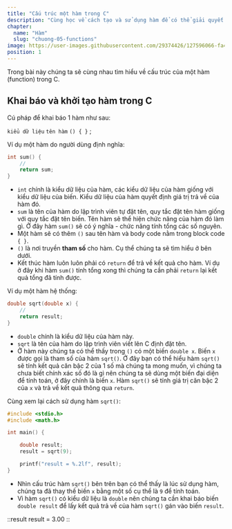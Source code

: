 ```yaml
---
title: "Cấu trúc một hàm trong C"
description: "Cùng học về cách tạo và sử dụng hàm để có thể giải quyết các bài toán cụ thể, giảm sự trùng lặp code, và tạo ra source code dễ đọc và bảo trì. Và khám phá cấu trúc cơ bản của một hàm trong ngôn ngữ C, bao gồm tên hàm, tham số, kiểu trả về và khối code bên trong nó. Bắt đầu học ngay để nắm vững cách sử dụng hàm để xây dựng các ứng dụng lập trình đa dạng và hiệu quả."
chapter:
  name: "Hàm"
  slug: "chuong-05-functions"
image: https://user-images.githubusercontent.com/29374426/127596066-fa46df01-982f-4a72-b6d1-f7d8f5c5a9b3.png
position: 1
---
```


Trong bài này chúng ta sẽ cùng nhau tìm hiểu về cấu trúc của một hàm (function) trong C.

## Khai báo và khởi tạo hàm trong C

Cú pháp để khai báo 1 hàm như sau:

`kiểu dữ liệu` `tên hàm` `() { }` ;

Ví dụ một hàm do người dùng định nghĩa:

```cpp
int sum() {
    //
    return sum;
}
```

- `int` chính là kiểu dữ liệu của hàm, các kiểu dữ liệu của hàm giống với kiểu dữ liệu của biến. Kiểu dữ liệu của hàm quyết định giá trị trả về của hàm đó.
- `sum` là tên của hàm do lập trình viên tự đặt tên, quy tắc đặt tên hàm giống với quy tắc đặt tên biến. Tên hàm sẽ thể hiện chức năng của hàm đó làm gì. Ở đây hàm `sum()` sẽ có ý nghĩa - chức năng tính tổng các số nguyên.
- Một hàm sẽ có thêm `()` sau tên hàm và body code nằm trong block code `{ }`.
- `()` là nơi truyền **tham số** cho hàm. Cụ thể chúng ta sẽ tìm hiểu ở bên dưới.
- Kết thúc hàm luôn luôn phải có `return` để trả về kết quả cho hàm. Ví dụ ở đây khi hàm `sum()` tính tổng xong thì chúng ta cần phải `return` lại kết quả tổng đã tính được.

Ví dụ một hàm hệ thống:

```cpp
double sqrt(double x) {
    //
    return result;
}
```

- `double` chính là kiểu dữ liệu của hàm này.
- `sqrt` là tên của hàm do lập trình viên viết lên C định đặt tên.
- Ở hàm này chúng ta có thể thấy trong `()` có một biến `double x`. Biến `x` được gọi là tham số của hàm `sqrt()`. Ở đây bạn có thể hiểu hàm `sqrt()` sẽ tính kết quả căn bậc 2 của 1 số mà chúng ta mong muốn, vì chúng ta chưa biết chính xác số đó là gì nên chúng ta sẽ dùng một biến đại diện để tính toán, ở đây chính là biến `x`. Hàm `sqrt()` sẽ tính giá trị căn bậc 2 của `x` và trả về kết quả thông qua `return`.

Cùng xem lại cách sử dụng hàm `sqrt()`:

```cpp
#include <stdio.h>
#include <math.h>

int main() {

    double result;
    result = sqrt(9);

    printf("result = %.2lf", result);
}
```

- Nhìn cấu trúc hàm `sqrt()` bên trên bạn có thể thấy là lúc sử dụng hàm, chúng ta đã thay thế biến `x` bằng một số cụ thể là `9` để tính toán.
- Vì hàm `sqrt()` có kiểu dữ liệu là `double` nên chúng ta cần khai báo biến `double result` để lấy kết quả trả về của hàm `sqrt()` gán vào biến `result`.

::result
result = 3.00
::
